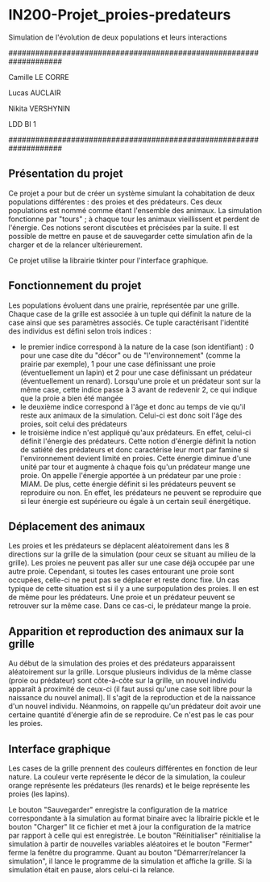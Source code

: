 # IN200-Projet_proies-predateurs
Simulation de l'évolution de deux populations et leurs interactions

####################################################################

Camille LE CORRE

Lucas AUCLAIR

Nikita VERSHYNIN

LDD BI 1

####################################################################


## Présentation du projet

Ce projet a pour but de créer un système simulant la cohabitation de deux populations différentes : des proies et des prédateurs. Ces deux populations est nommé comme étant l'ensemble des animaux.
La simulation fonctionne par "tours" ; à chaque tour les animaux vieillissent et perdent de l'énergie. Ces notions seront discutées et précisées par la suite.
Il est possible de mettre en pause et de sauvegarder cette simulation afin de la charger et de la relancer ultérieurement.

Ce projet utilise la librairie tkinter pour l'interface graphique.


## Fonctionnement du projet

Les populations évoluent dans une prairie, représentée par une grille. Chaque case de la grille est associée à un tuple qui définit la nature de la case ainsi que ses paramètres associés. Ce tuple caractérisant l'identité des individus est défini selon trois indices :

- le premier indice correspond à la nature de la case (son identifiant) : 0 pour une case dite du "décor" ou de "l'environnement" (comme la prairie par exemple), 1 pour une case définissant une proie (éventuellement un lapin) et 2 pour une case définissant un prédateur (éventuellement un renard). Lorsqu'une proie et un prédateur sont sur la même case, cette indice passe à 3 avant de redevenir 2, ce qui indique que la proie a bien été mangée
- le deuxième indice correspond à l'âge et donc au temps de vie qu'il reste aux animaux de la simulation. Celui-ci est donc soit l'âge des proies, soit celui des prédateurs
- le troisième indice n'est appliqué qu'aux prédateurs. En effet, celui-ci définit l'énergie des prédateurs. Cette notion d'énergie définit la notion de satiété des prédateurs et donc caractérise leur mort par famine si l'environnement devient limité en proies. Cette énergie diminue d'une unité par tour et augmente à chaque fois qu'un prédateur mange une proie. On appelle l'énergie apportée à un prédateur par une proie : MIAM. De plus, cette énergie définit si les prédateurs peuvent se reproduire ou non. En effet, les prédateurs ne peuvent se reproduire que si leur énergie est supérieure ou égale à un certain seuil énergétique.


## Déplacement des animaux

Les proies et les prédateurs se déplacent aléatoirement dans les 8 directions sur la grille de la simulation (pour ceux se situant au milieu de la grille). Les proies ne peuvent pas aller sur une case déjà occupée par une autre proie. Cependant, si toutes les cases entourant une proie sont occupées, celle-ci ne peut pas se déplacer et reste donc fixe. Un cas typique de cette situation est si il y a une surpopulation des proies. Il en est de même pour les prédateurs.
Une proie et un prédateur peuvent se retrouver sur la même case. Dans ce cas-ci, le prédateur mange la proie.


## Apparition et reproduction des animaux sur la grille

Au début de la simulation des proies et des prédateurs apparaissent aléatoirement sur la grille.
Lorsque plusieurs individus de la même classe (proie ou prédateur) sont côte-à-côte sur la grille, un nouvel individu apparaît à proximité de ceux-ci (il faut aussi qu'une case soit libre pour la naissance du nouvel animal). Il s'agit de la reproduction et de la naissance d'un nouvel individu. Néanmoins, on rappelle qu'un prédateur doit avoir une certaine quantité d'énergie afin de se reproduire. Ce n'est pas le cas pour les proies.


## Interface graphique

Les cases de la grille prennent des couleurs différentes en fonction de leur nature. La couleur verte représente le décor de la simulation, la couleur orange représente les prédateurs (les renards) et le beige représente les proies (les lapins).

Le bouton "Sauvegarder" enregistre la configuration de la matrice correspondante à la simulation au format binaire avec la librairie pickle et le bouton "Charger" lit ce fichier et met à jour la configuration de la matrice par rapport à celle qui est enregistrée.
Le bouton "Réinitialiser" réinitialise la simulation à partir de nouvelles variables aléatoires et le bouton "Fermer" ferme la fenêtre du programme.
Quant au bouton "Démarrer/relancer la simulation", il lance le programme de la simulation et affiche la grille. Si la simulation était en pause, alors celui-ci la relance.
